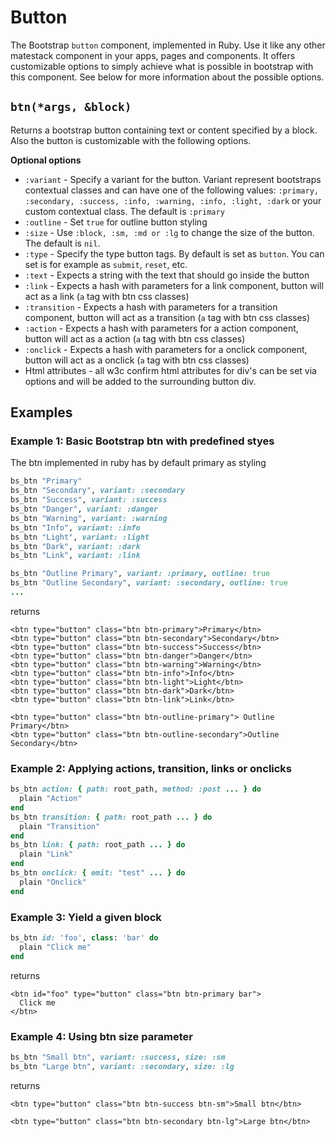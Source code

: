 # Button

The Bootstrap `button` component, implemented in Ruby. Use it like any other matestack component in your apps, pages and components. It offers customizable options to simply achieve what is possible in bootstrap with this component. See below for more information about the possible options.

## `btn(*args, &block)`

Returns a bootstrap button containing text or content specified by a block. Also the button is customizable with the following options.

**Optional options**

* `:variant` - Specify a variant for the button. Variant represent bootstraps contextual classes and can have one of the following values: `:primary, :secondary, :success, :info, :warning, :info, :light, :dark` or your custom contextual class. The default is `:primary`
* `:outline` - Set `true` for outline button styling
* `:size` - Use `:block, :sm, :md or :lg` to change the size of the button. The default is `nil`.
* `:type` - Specify the type button tags. By default is set as `button`. You can set is for example as `submit`, `reset`, etc.
* `:text` - Expects a string with the text that should go inside the button
* `:link` - Expects a hash with parameters for a link component, button will act as a link \(`a` tag with btn css classes\)
* `:transition` - Expects a hash with parameters for a transition component, button will act as a transition \(`a` tag with btn css classes\)
* `:action` - Expects a hash with parameters for a action component, button will act as a action \(`a` tag with btn css classes\)
* `:onclick` - Expects a hash with parameters for a onclick component, button will act as a onclick \(`a` tag with btn css classes\)
* Html attributes - all w3c confirm html attributes for div's can be set via options and will be added to the surrounding button div.

## Examples

### Example 1: Basic Bootstrap btn with predefined styes

The btn implemented in ruby has by default primary as styling

```ruby
bs_btn "Primary"
bs_btn "Secondary", variant: :secondary
bs_btn "Success", variant: :success
bs_btn "Danger", variant: :danger
bs_btn "Warning", variant: :warning
bs_btn "Info", variant: :info
bs_btn "Light", variant: :light
bs_btn "Dark", variant: :dark
bs_btn "Link", variant: :link

bs_btn "Outline Primary", variant: :primary, outline: true
bs_btn "Outline Secondary", variant: :secondary, outline: true
...
```

returns

```markup
<btn type="button" class="btn btn-primary">Primary</btn>
<btn type="button" class="btn btn-secondary">Secondary</btn>
<btn type="button" class="btn btn-success">Success</btn>
<btn type="button" class="btn btn-danger">Danger</btn>
<btn type="button" class="btn btn-warning">Warning</btn>
<btn type="button" class="btn btn-info">Info</btn>
<btn type="button" class="btn btn-light">Light</btn>
<btn type="button" class="btn btn-dark">Dark</btn>
<btn type="button" class="btn btn-link">Link</btn>

<btn type="button" class="btn btn-outline-primary"> Outline Primary</btn>
<btn type="button" class="btn btn-outline-secondary">Outline Secondary</btn>
```

### Example 2: Applying actions, transition, links or onclicks

```ruby
bs_btn action: { path: root_path, method: :post ... } do
  plain "Action"
end
bs_btn transition: { path: root_path ... } do
  plain "Transition"
end
bs_btn link: { path: root_path ... } do
  plain "Link"
end
bs_btn onclick: { emit: "test" ... } do
  plain "Onclick"
end
```

### Example 3: Yield a given block

```ruby
bs_btn id: 'foo', class: 'bar' do
  plain "Click me"
end
```

returns

```markup
<btn id="foo" type="button" class="btn btn-primary bar">
  Click me
</btn>
```

### Example 4: Using btn size parameter

```ruby
bs_btn "Small btn", variant: :success, size: :sm
bs_btn "Large btn", variant: :secondary, size: :lg
```

returns

```markup
<btn type="button" class="btn btn-success btn-sm">Small btn</btn>

<btn type="button" class="btn btn-secondary btn-lg">Large btn</btn>
```


